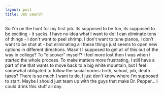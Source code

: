 ```yaml
--- 
layout: post
title: Job Search
---
```

So I'm on the hunt for my first job. Its supposed to be fun, its supposed to be exciting - it sucks. I have no idea what I want to do! I can eliminate tons of things - I don't want to peel shrimp, I don't want to tune pianos, I don't want to be shot at - but eliminating all these things just seems to open new options in different directions. Wasn't I supposed to get all of this out of the way in college? To "discover" myself? I feel more lost then I was when I started the whole process. To make matters more frustrating, I still have a part of me that wants to move back to a big white mountain, but I feel somewhat obligated to follow the social norms: birth, school, job, death... taxes? There is so much I want to do, I just don't know where I'm supposed to start. Maybe I should just team up with the guys that make Dr. Pepper... I could drink this stuff all day.

